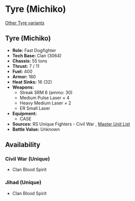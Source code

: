 # Tyre (Michiko) 

[Other Tyre variants](../tyre.md) 

## Tyre (Michiko) 

- **Role:** Fast Dogfighter 
- **Tech Base:** Clan (3064) 
- **Chassis:** 55 tons 
- **Thrust:** 7 / 11 
- **Fuel:** 400 
- **Armor:** 160 
- **Heat Sinks:** 16 (32) 
- **Weapons:** 
  - Streak SRM 6 (ammo: 30) 
  - Medium Pulse Laser × 4 
  - Heavy Medium Laser × 2 
  - ER Small Laser 
- **Equipment:** 
  - CASE 
- **Sources:** RS Unique Fighters - Civil War , [Master Unit List](http://masterunitlist.info/Unit/Details/3339) 
- **Battle Value:** Unknown 

## Availability 

### Civil War (Unique) 

- Clan Blood Spirit 

### Jihad (Unique) 

- Clan Blood Spirit 

